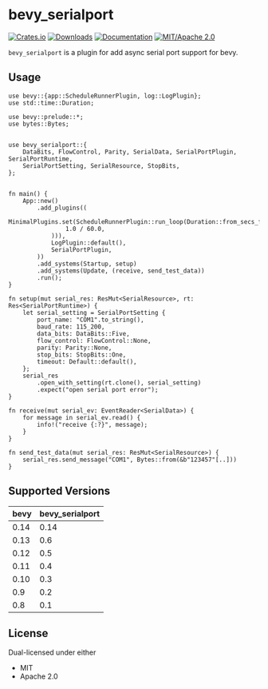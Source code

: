 # bevy_serialport

[![Crates.io](https://img.shields.io/crates/v/bevy_serialport)](https://crates.io/crates/bevy_serialport)
[![Downloads](https://img.shields.io/crates/d/bevy_serialport)](https://crates.io/crates/bevy_serialport)
[![Documentation](https://docs.rs/bevy_serialport/badge.svg)](https://docs.rs/bevy_serialport)
[![MIT/Apache 2.0](https://img.shields.io/badge/license-MIT%2FApache-blue.svg)](https://github.com/Seldom-SE/seldom_pixel#license)

`bevy_serialport` is a plugin for add async serial port support for bevy.

## Usage

``` no_run
use bevy::{app::ScheduleRunnerPlugin, log::LogPlugin};
use std::time::Duration;

use bevy::prelude::*;
use bytes::Bytes;


use bevy_serialport::{
    DataBits, FlowControl, Parity, SerialData, SerialPortPlugin, SerialPortRuntime,
    SerialPortSetting, SerialResource, StopBits,
};


fn main() {
    App::new()
        .add_plugins((
            MinimalPlugins.set(ScheduleRunnerPlugin::run_loop(Duration::from_secs_f64(
                1.0 / 60.0,
            ))),
            LogPlugin::default(),
            SerialPortPlugin,
        ))
        .add_systems(Startup, setup)
        .add_systems(Update, (receive, send_test_data))
        .run();
}

fn setup(mut serial_res: ResMut<SerialResource>, rt: Res<SerialPortRuntime>) {
    let serial_setting = SerialPortSetting {
        port_name: "COM1".to_string(),
        baud_rate: 115_200,
        data_bits: DataBits::Five,
        flow_control: FlowControl::None,
        parity: Parity::None,
        stop_bits: StopBits::One,
        timeout: Default::default(),
    };
    serial_res
        .open_with_setting(rt.clone(), serial_setting)
        .expect("open serial port error");
}

fn receive(mut serial_ev: EventReader<SerialData>) {
    for message in serial_ev.read() {
        info!("receive {:?}", message);
    }
}

fn send_test_data(mut serial_res: ResMut<SerialResource>) {
    serial_res.send_message("COM1", Bytes::from(&b"123457"[..]))
}

```

## Supported Versions

| bevy | bevy_serialport |
|------|-----------------|
| 0.14 | 0.14            |
| 0.13 | 0.6             |
| 0.12 | 0.5             |
| 0.11 | 0.4             |
| 0.10 | 0.3             |
| 0.9  | 0.2             |
| 0.8  | 0.1             |

## License

Dual-licensed under either

- MIT
- Apache 2.0
